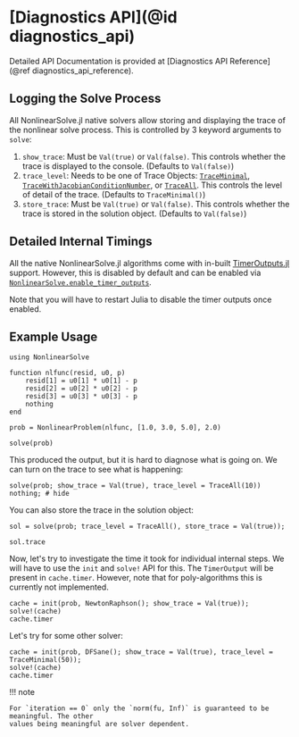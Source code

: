 # [Diagnostics API](@id diagnostics_api)

Detailed API Documentation is provided at
[Diagnostics API Reference](@ref diagnostics_api_reference).

## Logging the Solve Process

All NonlinearSolve.jl native solvers allow storing and displaying the trace of the nonlinear
solve process. This is controlled by 3 keyword arguments to `solve`:

 1. `show_trace`: Must be `Val(true)` or `Val(false)`. This controls whether the trace is
    displayed to the console. (Defaults to `Val(false)`)
 2. `trace_level`: Needs to be one of Trace Objects: [`TraceMinimal`](@ref),
    [`TraceWithJacobianConditionNumber`](@ref), or [`TraceAll`](@ref). This controls the
    level of detail of the trace. (Defaults to `TraceMinimal()`)
 3. `store_trace`: Must be `Val(true)` or `Val(false)`. This controls whether the trace is
    stored in the solution object. (Defaults to `Val(false)`)

## Detailed Internal Timings

All the native NonlinearSolve.jl algorithms come with in-built
[TimerOutputs.jl](https://github.com/KristofferC/TimerOutputs.jl) support. However, this
is disabled by default and can be enabled via [`NonlinearSolve.enable_timer_outputs`](@ref).

Note that you will have to restart Julia to disable the timer outputs once enabled.

## Example Usage

```@example diagnostics_example
using NonlinearSolve

function nlfunc(resid, u0, p)
    resid[1] = u0[1] * u0[1] - p
    resid[2] = u0[2] * u0[2] - p
    resid[3] = u0[3] * u0[3] - p
    nothing
end

prob = NonlinearProblem(nlfunc, [1.0, 3.0, 5.0], 2.0)

solve(prob)
```

This produced the output, but it is hard to diagnose what is going on. We can turn on
the trace to see what is happening:

```@example diagnostics_example
solve(prob; show_trace = Val(true), trace_level = TraceAll(10))
nothing; # hide
```

You can also store the trace in the solution object:

```@example diagnostics_example
sol = solve(prob; trace_level = TraceAll(), store_trace = Val(true));

sol.trace
```

Now, let's try to investigate the time it took for individual internal steps. We will have
to use the `init` and `solve!` API for this. The `TimerOutput` will be present in
`cache.timer`. However, note that for poly-algorithms this is currently not implemented.

```@example diagnostics_example
cache = init(prob, NewtonRaphson(); show_trace = Val(true));
solve!(cache)
cache.timer
```

Let's try for some other solver:

```@example diagnostics_example
cache = init(prob, DFSane(); show_trace = Val(true), trace_level = TraceMinimal(50));
solve!(cache)
cache.timer
```

!!! note
    
    For `iteration == 0` only the `norm(fu, Inf)` is guaranteed to be meaningful. The other
    values being meaningful are solver dependent.
